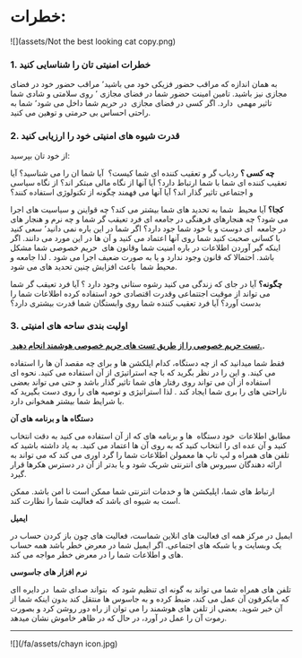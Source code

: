 # خطرات:

![](assets/Not the best looking cat copy.png)


### 1. خطرات امنیتی تان را شناسایی کنید


به همان اندازه که مراقب حضور فزیکی خود می باشید٬ مراقب حضور خود در فضای مجازی نیز باشید. تامین امینت حضور شما در فضای مجازی ٬ روی سلامتی و شادی شما تاثیر مهمی  دارد. اگر کسی در فضای مجازی  در حریم شما داخل می شود٬ شما به راحتی احساس بی حرمتی و توهین می کنید.






### 2. قدرت شیوه های امنیتی خود را ارزیابی کنید



از خود تان بپرسید:


**چه کسی ؟** ردیاب گر و تعقیب کننده ای شما کیست؟  آیا شما ان را می شناسید؟ آیا تعقیب کننده ای شما با شما ارتباط دارد؟ آیا آنها از نگاه مالی مبتکر اند؟ از نگاه سیاسی و اجتماعی تاثیر گذار اند؟ آیا آنها می فهمند چگونه از تکنولوژی استفاده کنند؟

**کجا؟** آیا محیط  شما به تحدید های شما بیشتر می کند؟ چه قواینن و سیاسیت های اجرا می شود؟ چه هنجارهای فرهنگی در جامعه ای فرد تعیقب گر شما و چه نرم و هنجار های در جامعه  ای دوست و یا خود شما جود دارد؟
اگر شما در این باره نمی دانید٬ سعی کنید با کسانی صحبت کنید شما روی آنها اعتماد می کنید و آن ها در این مورد می دانند. اگر اینکه گیر آوردن اطلاعات در باره امنیت شما وقانون های  حریم خصوصی شما مشکل باشد. احتمالا که قانون وجود ندارد و یا به صورت ضعیف اجرا می شود . لذا جامعه و محیط شما  باعث افزایش چنین تحدید های می شود.



**چگونه؟** آیا در جای که زندگی می کنید رشوه ستانی وجود دارد ؟ آیا فرد تعیقب گر شما می تواند از موقیت اجتتماعی وقدرت اقتصادی خود استفاده کرده اطلاعات شما را بدست آورد؟ آیا فرد تعقیب کننده شما روی وابستگان شما قدرت بیشتری دارد؟



### 3. اولیت بندی ساحه های امنیتی



**[ تست حریم خصوصی را از طریق تست های حریم خصوصی هوشمند انجام دهید.](http://smartprivacy.tumblr.com/privacynow).**


فقط شما میدانید که از چه دستگاه، کدام اپلکشن ها و برای چه مقصد آن ها را استفاده می کیند. و این را در نظر بگرید که با چه استراتیژی از آن استفاده می کنید. نحوه ای استفاده از آن می تواند روی رفتار های شما تاثیر گذار باشد و حتی می تواند بعضی ناراحتی های را بری شما ایجاد کند . لذا استراتیژی و توصیه های را روی دست بگیرید که با شرایط شما بیشتر همخوانی دارد.


**دستگاه ها و برنامه های آن**

مطابق اطلاعات  خود دستگاه  ها و برنامه های که از آن استفاده می کنید به دقت انتخاب کنید و آن عده ای را انتخاب کنید که به روی آن ها اعتماد می کنید. به یاد داشته باشید که تلفن های همراه و لپ تاپ ها معمولن اطلاعات شما را گرد اوری می کند که می تواند به ارائه دهندگان سیروس های انترنتی شریک شود و یا بدتر از آن در دسترس هکرها قرار گیرد.

ارتباط های شما، اپلیکشن ها و خدمات انترنتی شما ممکن است نا امن باشد. ممکن است به شیوه ای باشد که فعالیت شما را نظارت کند.


**ایمیل**

ایمیل در مرکز همه ای فعالیت های انلاین شماست، فعالیت های چون باز کردن حساب در یک وبسایت و یا شبکه های اجتماعی. اگر ایمیل شما در معرض خطر باشد همه حساب های و اطلاعات شما را در معرض خطر مواجه می کند.


**نرم افزار های جاسوسی**

تلفن های همراه شما می تواند به گونه ای تنظیم شود که  بتواند صدای شما  در دایره اای که مایکرفون آن عمل می کند، ضبط کرده و به جاسوس ها منتقل کند بدون اینکه شما از آن خبر شوید. بعضی از تلفن های هوشمند را می توان از راه دور روشن کرد و بصورت رموت آن را عمل در آورد، در حال که در ظاهر خاموش نشان میدهد.



---

![](/fa/assets/chayn icon.jpg)

